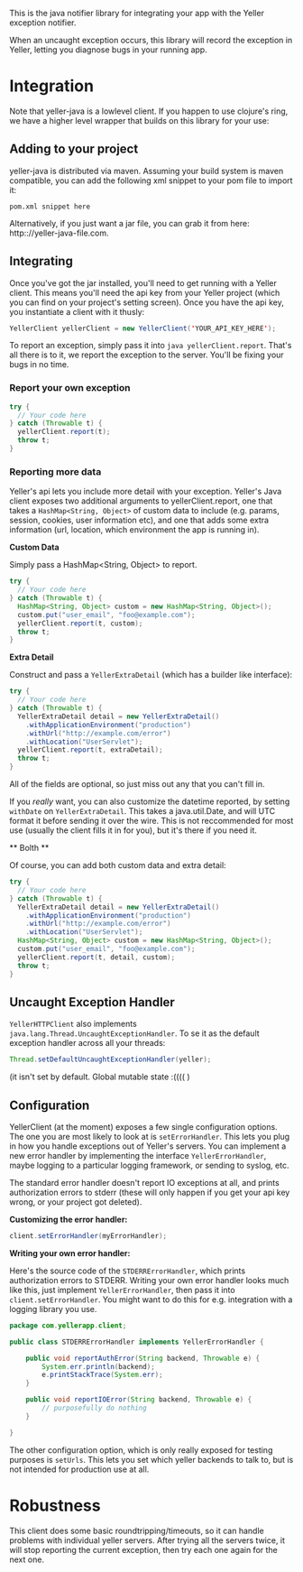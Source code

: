This is the java notifier library for integrating your app with the Yeller
exception notifier.

When an uncaught exception occurs, this library will record the exception in
Yeller, letting you diagnose bugs in your running app.

# Integration

Note that yeller-java is a lowlevel client. If you happen to use clojure's
ring, we have a higher level wrapper that builds on this library for your use:

## Adding to your project

yeller-java is distributed via maven. Assuming your build system is maven
compatible, you can add the following xml snippet to your pom file to import
it:

```pom.xml snippet here```

Alternatively, if you just want a jar file, you can grab it from here:
http:://yeller-java-file.com.

## Integrating

Once you've got the jar installed, you'll need to get running with a Yeller
client. This means you'll need the api key from your Yeller project (which you
can find on your project's setting screen). Once you have the api key,
you instantiate a client with it thusly:

```java
YellerClient yellerClient = new YellerClient('YOUR_API_KEY_HERE');
```

To report an exception, simply pass it into ```java yellerClient.report```.
That's all there is to it, we report the exception to
the server. You'll be fixing your bugs in no time.

### Report your own exception

```java
try {
  // Your code here
} catch (Throwable t) {
  yellerClient.report(t);
  throw t;
}
```

### Reporting more data

Yeller's api lets you include more detail with your exception. Yeller's Java
client exposes two additional arguments to yellerClient.report, one that takes
a `HashMap<String, Object>` of custom data to include (e.g. params, session,
cookies, user information etc), and one that adds some extra information (url,
location, which environment the app is running in).

**Custom Data**

Simply pass a HashMap<String, Object> to report.

```java
try {
  // Your code here
} catch (Throwable t) {
  HashMap<String, Object> custom = new HashMap<String, Object>();
  custom.put("user_email", "foo@example.com");
  yellerClient.report(t, custom);
  throw t;
}
```

**Extra Detail**

Construct and pass a `YellerExtraDetail` (which has a builder like interface):

```java
try {
  // Your code here
} catch (Throwable t) {
  YellerExtraDetail detail = new YellerExtraDetail()
    .withApplicationEnvironment("production")
    .withUrl("http://example.com/error")
    .withLocation("UserServlet");
  yellerClient.report(t, extraDetail);
  throw t;
}
```

All of the fields are optional, so just miss out any that you can't fill in.

If you *really* want, you can also customize the datetime reported, by setting
`withDate` on `YellerExtraDetail`. This takes a java.util.Date, and will UTC
format it before sending it over the wire. This is not reccommended for most use
(usually the client fills it in for you), but it's there if you need it.

** Bolth **

Of course, you can add both custom data and extra detail:

```java
try {
  // Your code here
} catch (Throwable t) {
  YellerExtraDetail detail = new YellerExtraDetail()
    .withApplicationEnvironment("production")
    .withUrl("http://example.com/error")
    .withLocation("UserServlet");
  HashMap<String, Object> custom = new HashMap<String, Object>();
  custom.put("user_email", "foo@example.com");
  yellerClient.report(t, detail, custom);
  throw t;
}
```

## Uncaught Exception Handler

`YellerHTTPClient` also implements `java.lang.Thread.UncaughtExceptionHandler`. To se it as the default exception handler across all your threads:

```java
Thread.setDefaultUncaughtExceptionHandler(yeller);
```

(it isn't set by default. Global mutable state :(((( )


## Configuration

YellerClient (at the moment) exposes a few single configuration options.
The one you are most likely to look at is `setErrorHandler`. This lets you plug
in how you handle exceptions out of Yeller's servers. You can implement a new
error handler by implementing the interface `YellerErrorHandler`, maybe logging
to a particular logging framework, or sending to syslog, etc.

The standard error handler doesn't report IO exceptions at all, and prints
authorization errors to stderr (these will only happen if you get your api key
wrong, or your project got deleted).

**Customizing the error handler:**

```java
client.setErrorHandler(myErrorHandler);
```

**Writing your own error handler:**

Here's the source code of the `STDERRErrorHandler`, which prints authorization errors to STDERR.
Writing your own error handler looks much like this, just implement `YellerErrorHandler`, then pass it
into `client.setErrorHandler`. You might want to do this for e.g. integration with a logging library you use.

```java
package com.yellerapp.client;

public class STDERRErrorHandler implements YellerErrorHandler {

    public void reportAuthError(String backend, Throwable e) {
        System.err.println(backend);
        e.printStackTrace(System.err);
    }

    public void reportIOError(String backend, Throwable e) {
        // purposefully do nothing
    }

}
```

The other configuration option, which is only really exposed for testing purposes is
`setUrls`. This lets you set which yeller backends to talk to, but is not
intended for production use at all.

# Robustness

This client does some basic roundtripping/timeouts, so it can handle problems
with individual yeller servers. After trying all the servers twice, it will
stop reporting the current exception, then try each one again for the next one.
